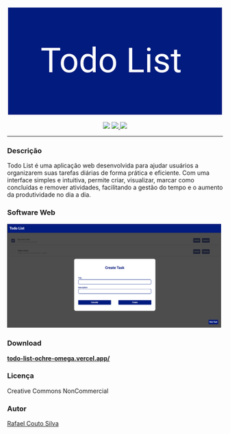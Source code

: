 <p align="center">
   <img src="./assets/readme/logo.png"> 
</p>
<p align="center">
<span>
    <img src="https://img.shields.io/badge/React-20232A?style=for-the-badge&logo=react&logoColor=61DAFB">
    <a href="./LICENSE">
        <img src="https://img.shields.io/badge/licença-CCNC-20232A?style=for-the-badge&logoColor=61DAFB">
    </a>
    <img src="https://img.shields.io/badge/mantido-sim-20232A?style=for-the-badge&logoColor=61DAFB">
</span>
</p>
<hr></hr>
<h3>Descrição</h3>
    Todo List é uma aplicação web desenvolvida para ajudar usuários a organizarem suas tarefas diárias de forma prática e eficiente. Com uma interface simples e intuitiva, permite criar, visualizar, marcar como concluídas e remover atividades, facilitando a gestão do tempo e o aumento da produtividade no dia a dia.
<p>
    
</p>
<h3>Software Web</h3>
<p>
<img src="./assets/readme/screen.png" width="500">
</p>
<h3>Download</h3>
<a href="https://todo-list-ochre-omega.vercel.app/">
    <strong>
        <p>todo-list-ochre-omega.vercel.app/</p>
    </strong>
</a>
<h3>Licença</h3>
<p>Creative Commons NonCommercial</p>
<h3>Autor</h3>
<a href="https://www.linkedin.com/in/rafa-couto/"> 
    <p>Rafael Couto Silva</p>
</a>
